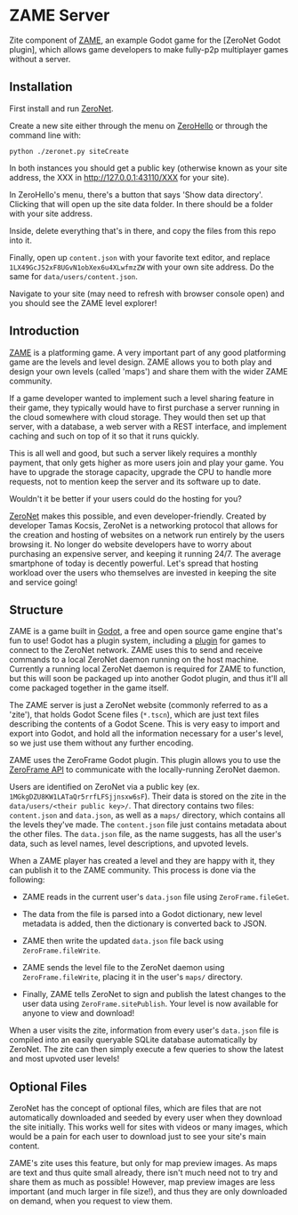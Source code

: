 # ZAME Server

Zite component of
[ZAME](https://github.com/lentsius-bark/zame-zeroframe-godot/), an example
Godot game for the [ZeroNet Godot plugin], which allows game developers to
make fully-p2p multiplayer games without a server.

## Installation

First install and run [ZeroNet](https://zeronet.io).

Create a new site either through the menu on [ZeroHello](http://127.0.0.1:43110) or through the command line with:

`python ./zeronet.py siteCreate`

In both instances you should get a public key (otherwise known as your site address, the XXX in http://127.0.0.1:43110/XXX for your site).

In ZeroHello's menu, there's a button that says 'Show data directory'. Clicking that will open up the site data folder. In there should be a folder with your site address.

Inside, delete everything that's in there, and copy the files from this repo into it.

Finally, open up `content.json` with your favorite text editor, and replace `1LX49GcJ52xF8UGvN1obXex6u4XLwfmzZW` with your own site address. Do the same for `data/users/content.json`.

Navigate to your site (may need to refresh with browser console open) and you should see the ZAME level explorer!

## Introduction

[ZAME](https://github.com/lentsius-bark/zame-zeroframe-godot/) is a platforming game. A very important part of any good platforming game are the levels and level design. ZAME allows you to both play and design your own levels (called 'maps') and share them with the wider ZAME community.

If a game developer wanted to implement such a level sharing feature in their game, they typically would have to first purchase a server running in the cloud somewhere with cloud storage. They would then set up that server, with a database, a web server with a REST interface, and implement caching and such on top of it so that it runs quickly.

This is all well and good, but such a server likely requires a monthly payment, that only gets higher as more users join and play your game. You have to upgrade the storage capacity, upgrade the CPU to handle more requests, not to mention keep the server and its software up to date.

Wouldn't it be better if your users could do the hosting for you?

[ZeroNet](https://zeronet.io) makes this possible, and even developer-friendly. Created by developer Tamas Kocsis, ZeroNet is a networking protocol that allows for the creation and hosting of websites on a network run entirely by the users browsing it. No longer do website developers have to worry about purchasing an expensive server, and keeping it running 24/7. The average smartphone of today is decently powerful. Let's spread that hosting workload over the users who themselves are invested in keeping the site and service going!

## Structure

ZAME is a game built in [Godot](https://godot.org), a free and open source game engine that's fun to use! Godot has a plugin system, including a [plugin](https://github.com/anoadragon453/zeroframe-godot-plugin) for games to connect to the ZeroNet network. ZAME uses this to send and receive commands to a local ZeroNet daemon running on the host machine. Currently a running local ZeroNet daemon is required for ZAME to function, but this will soon be packaged up into another Godot plugin, and thus it'll all come packaged together in the game itself.

The ZAME server is just a ZeroNet website (commonly referred to as a 'zite'), that holds Godot Scene files (`*.tscn`), which are just text files describing the contents of a Godot Scene. This is very easy to import and export into Godot, and hold all the information necessary for a user's level, so we just use them without any further encoding.

ZAME uses the ZeroFrame Godot plugin. This plugin allows you to use the [ZeroFrame API](https://zeronet.io/docs/site_development/zeroframe_api_reference/) to communicate with the locally-running ZeroNet daemon.

Users are identified on ZeroNet via a public key (ex. `1MGkgDZU8KW1LATaQr5rrfLFSjjnsxw6sF`). Their data is stored on the zite in the `data/users/<their public key>/`. That directory contains two files: `content.json` and `data.json`, as well as a `maps/` directory, which contains all the levels they've made. The `content.json` file just contains metadata about the other files. The `data.json` file, as the name suggests, has all the user's data, such as level names, level descriptions, and upvoted levels.

When a ZAME player has created a level and they are happy with it, they can publish it to the ZAME community. This process is done via the following:

* ZAME reads in the current user's `data.json` file using `ZeroFrame.fileGet`.

* The data from the file is parsed into a Godot dictionary, new level metadata is added, then the dictionary is converted back to JSON.

* ZAME then write the updated `data.json` file back using `ZeroFrame.fileWrite`.

* ZAME sends the level file to the ZeroNet daemon using `ZeroFrame.fileWrite`, placing it in the user's `maps/` directory.

* Finally, ZAME tells ZeroNet to sign and publish the latest changes to the user data using `ZeroFrame.sitePublish`. Your level is now available for anyone to view and download!

When a user visits the zite, information from every user's `data.json` file is compiled into an easily queryable SQLite database automatically by ZeroNet. The zite can then simply execute a few queries to show the latest and most upvoted user levels!

## Optional Files

ZeroNet has the concept of optional files, which are files that are not automatically downloaded and seeded by every user when they download the site initially. This works well for sites with videos or many images, which would be a pain for each user to download just to see your site's main content.

ZAME's zite uses this feature, but only for map preview images. As maps are text and thus quite small already, there isn't much need not to try and share them as much as possible! However, map preview images are less important (and much larger in file size!), and thus they are only downloaded on demand, when you request to view them.